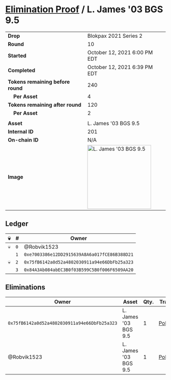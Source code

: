 # [Elimination Proof](./readme.md) / L. James &#039;03 BGS 9.5

|||
|---|---|
| **Drop** | Blokpax 2021 Series 2 |
| **Round** | 10 |
| **Started** | October 12, 2021 6:00 PM EDT |
| **Completed** | October 12, 2021 6:39 PM EDT |
| **Tokens remaining before round** | 240 |
| **&nbsp;&nbsp;&nbsp;&nbsp;Per Asset** | 4 |
| **Tokens remaining after round** | 120 |
| **&nbsp;&nbsp;&nbsp;&nbsp;Per Asset** | 2 |
| | |
| **Asset** | L. James &#039;03 BGS 9.5 |
| **Internal ID** | 201 |
| **On-chain ID** | N/A |
| **Image** | <img src="https://tcdn.blokpax.com/9484ebfa-630f-4368-b7ec-73f618d07e63/86497e46f4f72aa46a3556694f61db7c4400c541b29a487b35fca75368d32bb1.jpg" height="200" alt="L. James &#039;03 BGS 9.5" /> |

## Ledger

| 💀 | # | Owner |
| --- | --- | --- |
| 💀 | `0` | @Robvik1523 |
|  | `1` | `0xe7003386e12DD2915639A8A6a017fCE86B388D21` |
| 💀 | `2` | `0x75fB6142a0d52a4802030911a94e66DbFb25a323` |
|  | `3` | `0x84A3Ab084abEC3B0f03B599C5B0f006F6509AA20` |


## Eliminations

| Owner | Asset | Qty. | Transaction |
| --- | --- | --- | --- |
| `0x75fB6142a0d52a4802030911a94e66DbFb25a323` | L. James '03 BGS 9.5 | 1 | [Polygonscan](https://polygonscan.com/tx/0xa571bcbbcd14425e0c691d6b1ab31152aa6e495aed367850737ca43db551ff33) |
| @Robvik1523 | L. James '03 BGS 9.5 | 1 | [Polygonscan](https://polygonscan.com/tx/0xcddea336f1372d205c7a09a5af4339a5533b0aeee05e76779091a9905ac7155b) |

